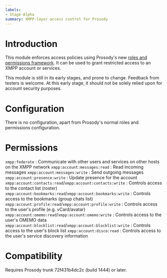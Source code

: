 ```yaml
---
labels:
- Stage-Alpha
summary: XMPP-layer access control for Prosody
---
```


Introduction
============

This module enforces access policies using Prosody's new [roles and
permissions framework](https://prosody.im/doc/developers/permissions). It can
be used to grant restricted access to an XMPP account or services.

This module is still in its early stages, and prone to change. Feedback from
testers is welcome. At this early stage, it should not be solely relied upon
for account security purposes.

Configuration
=============

There is no configuration, apart from Prosody's normal roles and permissions
configuration.

Permissions
===========

`xmpp:federate`
: Communicate with other users and services on other hosts on the XMPP network
`xmpp:account:messages:read`
: Read incoming messages
`xmpp:account:messages:write`
: Send outgoing messages
`xmpp:account:presence:write`
: Update presence for the account
`xmpp:account:contacts:read`/`xmpp:account:contacts:write`
: Controls access to the contact list (roster)
`xmpp:account:bookmarks:read`/`xmpp:account:bookmarks:write`
: Controls access to the bookmarks (group chats list)
`xmpp:account:profile:read`/`xmpp:account:profile:write`
: Controls access to the user's profile (e.g. vCard/avatar)
`xmpp:account:omemo:read`/`xmpp:account:omemo:write`
: Controls access to the user's OMEMO data
`xmpp:account:blocklist:read`/`xmpp:account:blocklist:write`
: Controls access to the user's block list
`xmpp:account:disco:read`
: Controls access to the user's service discovery information

Compatibility
=============

Requires Prosody trunk 72f431b4dc2c (build 1444) or later.
